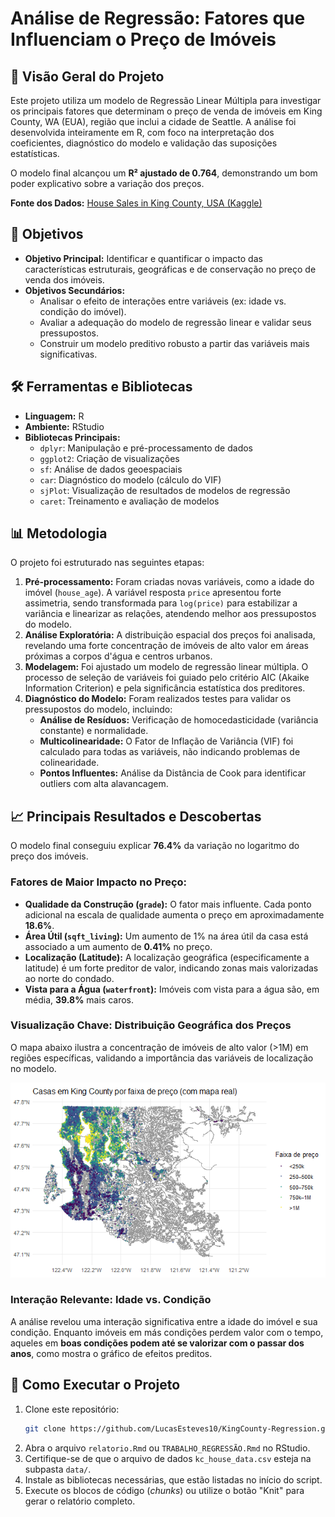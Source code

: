 # Análise de Regressão: Fatores que Influenciam o Preço de Imóveis

## 🚀 Visão Geral do Projeto

Este projeto utiliza um modelo de Regressão Linear Múltipla para investigar os principais fatores que determinam o preço de venda de imóveis em King County, WA (EUA), região que inclui a cidade de Seattle. A análise foi desenvolvida inteiramente em R, com foco na interpretação dos coeficientes, diagnóstico do modelo e validação das suposições estatísticas.

O modelo final alcançou um **R² ajustado de 0.764**, demonstrando um bom poder explicativo sobre a variação dos preços.

**Fonte dos Dados:** [House Sales in King County, USA (Kaggle)](https://www.kaggle.com/datasets/harlfoxem/housesalesprediction)

## 🎯 Objetivos

* **Objetivo Principal:** Identificar e quantificar o impacto das características estruturais, geográficas e de conservação no preço de venda dos imóveis.
* **Objetivos Secundários:**
    * Analisar o efeito de interações entre variáveis (ex: idade vs. condição do imóvel).
    * Avaliar a adequação do modelo de regressão linear e validar seus pressupostos.
    * Construir um modelo preditivo robusto a partir das variáveis mais significativas.

## 🛠️ Ferramentas e Bibliotecas

* **Linguagem:** R
* **Ambiente:** RStudio
* **Bibliotecas Principais:**
    * `dplyr`: Manipulação e pré-processamento de dados
    * `ggplot2`: Criação de visualizações
    * `sf`: Análise de dados geoespaciais
    * `car`: Diagnóstico do modelo (cálculo do VIF)
    * `sjPlot`: Visualização de resultados de modelos de regressão
    * `caret`: Treinamento e avaliação de modelos

## 📊 Metodologia

O projeto foi estruturado nas seguintes etapas:

1.  **Pré-processamento:** Foram criadas novas variáveis, como a idade do imóvel (`house_age`). A variável resposta `price` apresentou forte assimetria, sendo transformada para `log(price)` para estabilizar a variância e linearizar as relações, atendendo melhor aos pressupostos do modelo.
2.  **Análise Exploratória:** A distribuição espacial dos preços foi analisada, revelando uma forte concentração de imóveis de alto valor em áreas próximas a corpos d'água e centros urbanos.
3.  **Modelagem:** Foi ajustado um modelo de regressão linear múltipla. O processo de seleção de variáveis foi guiado pelo critério AIC (Akaike Information Criterion) e pela significância estatística dos preditores.
4.  **Diagnóstico do Modelo:** Foram realizados testes para validar os pressupostos do modelo, incluindo:
    * **Análise de Resíduos:** Verificação de homocedasticidade (variância constante) e normalidade.
    * **Multicolinearidade:** O Fator de Inflação de Variância (VIF) foi calculado para todas as variáveis, não indicando problemas de colinearidade.
    * **Pontos Influentes:** Análise da Distância de Cook para identificar outliers com alta alavancagem.

## 📈 Principais Resultados e Descobertas

O modelo final conseguiu explicar **76.4%** da variação no logaritmo do preço dos imóveis.

### Fatores de Maior Impacto no Preço:
* **Qualidade da Construção (`grade`):** O fator mais influente. Cada ponto adicional na escala de qualidade aumenta o preço em aproximadamente **18.6%**.
* **Área Útil (`sqft_living`):** Um aumento de 1% na área útil da casa está associado a um aumento de **0.41%** no preço.
* **Localização (Latitude):** A localização geográfica (especificamente a latitude) é um forte preditor de valor, indicando zonas mais valorizadas ao norte do condado.
* **Vista para a Água (`waterfront`):** Imóveis com vista para a água são, em média, **39.8%** mais caros.

### Visualização Chave: Distribuição Geográfica dos Preços
O mapa abaixo ilustra a concentração de imóveis de alto valor (>1M) em regiões específicas, validando a importância das variáveis de localização no modelo.

![Distribuição de Imóveis por Preço](images/mapa.png)

### Interação Relevante: Idade vs. Condição
A análise revelou uma interação significativa entre a idade do imóvel e sua condição. Enquanto imóveis em más condições perdem valor com o tempo, aqueles em **boas condições podem até se valorizar com o passar dos anos**, como mostra o gráfico de efeitos preditos.

## 🚀 Como Executar o Projeto

1.  Clone este repositório:
    ```bash
    git clone https://github.com/LucasEsteves10/KingCounty-Regression.git
    ```
2.  Abra o arquivo `relatorio.Rmd` ou `TRABALHO_REGRESSÃO.Rmd` no RStudio.
3.  Certifique-se de que o arquivo de dados `kc_house_data.csv` esteja na subpasta `data/`.
4.  Instale as bibliotecas necessárias, que estão listadas no início do script.
5.  Execute os blocos de código (*chunks*) ou utilize o botão "Knit" para gerar o relatório completo.
